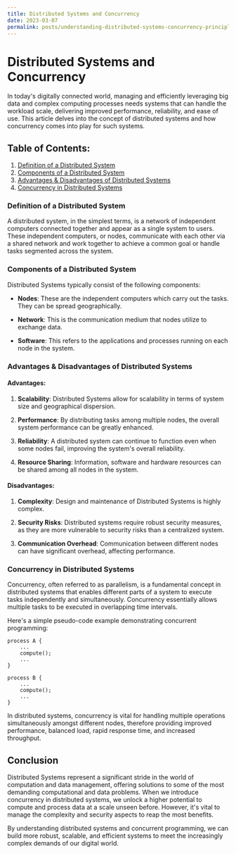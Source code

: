 ```yaml
---
title: Distributed Systems and Concurrency
date: 2023-03-07
permalink: posts/understanding-distributed-systems-concurrency-principles
---
```


# Distributed Systems and Concurrency

In today's digitally connected world, managing and efficiently leveraging big data and complex computing processes needs systems that can handle the workload scale, delivering improved performance, reliability, and ease of use. This article delves into the concept of distributed systems and how concurrency comes into play for such systems.

## Table of Contents:

1. [Definition of a Distributed System](#Definition-of-a-Distributed-System)
2. [Components of a Distributed System](#Components-of-a-Distributed-System)
3. [Advantages & Disadvantages of Distributed Systems](#Advantages-&-Disadvantages-of-Distributed-Systems)
4. [Concurrency in Distributed Systems](#Concurrency-in-Distributed-Systems)

### Definition of a Distributed System

A distributed system, in the simplest terms, is a network of independent computers connected together and appear as a single system to users. These independent computers, or nodes, communicate with each other via a shared network and work together to achieve a common goal or handle tasks segmented across the system.

### Components of a Distributed System

Distributed Systems typically consist of the following components:

- **Nodes**: These are the independent computers which carry out the tasks. They can be spread geographically.

- **Network**: This is the communication medium that nodes utilize to exchange data.

- **Software**: This refers to the applications and processes running on each node in the system.

### Advantages & Disadvantages of Distributed Systems

#### Advantages:

1. **Scalability**: Distributed Systems allow for scalability in terms of system size and geographical dispersion.

2. **Performance**: By distributing tasks among multiple nodes, the overall system performance can be greatly enhanced.

3. **Reliability**: A distributed system can continue to function even when some nodes fail, improving the system's overall reliability.

4. **Resource Sharing**: Information, software and hardware resources can be shared among all nodes in the system.

#### Disadvantages:

1. **Complexity**: Design and maintenance of Distributed Systems is highly complex.

2. **Security Risks**: Distributed systems require robust security measures, as they are more vulnerable to security risks than a centralized system.

3. **Communication Overhead**: Communication between different nodes can have significant overhead, affecting performance.

### Concurrency in Distributed Systems

Concurrency, often referred to as parallelism, is a fundamental concept in distributed systems that enables different parts of a system to execute tasks independently and simultaneously. Concurrency essentially allows multiple tasks to be executed in overlapping time intervals.

Here's a simple pseudo-code example demonstrating concurrent programming:

```pseudo
process A {
    ...
    compute();
    ...
}

process B {
    ...
    compute();
    ...
}
```

In distributed systems, concurrency is vital for handling multiple operations simultaneously amongst different nodes, therefore providing improved performance, balanced load, rapid response time, and increased throughput.

## Conclusion

Distributed Systems represent a significant stride in the world of computation and data management, offering solutions to some of the most demanding computational and data problems. When we introduce concurrency in distributed systems, we unlock a higher potential to compute and process data at a scale unseen before. However, it's vital to manage the complexity and security aspects to reap the most benefits.

By understanding distributed systems and concurrent programming, we can build more robust, scalable, and efficient systems to meet the increasingly complex demands of our digital world.
